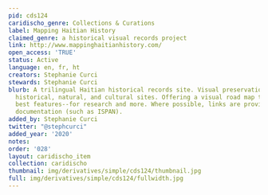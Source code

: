 ```yaml
---
pid: cds124
caridischo_genre: Collections & Curations
label: Mapping Haitian History
claimed_genre: a historical visual records project
link: http://www.mappinghaitianhistory.com/
open_access: 'TRUE'
status: Active
language: en, fr, ht
creators: Stephanie Curci
stewards: Stephanie Curci
blurb: A trilingual Haitian historical records site. Visual preservation of Haïtian
  historical, natural, and cultural sites. Offering a visual road map to some of Haiti's
  best features--for research and more. Where possible, links are provided to external
  documentation (such as ISPAN).
added_by: Stephanie Curci
twitter: "@stephcurci"
added_year: '2020'
notes: 
order: '028'
layout: caridischo_item
collection: caridischo
thumbnail: img/derivatives/simple/cds124/thumbnail.jpg
full: img/derivatives/simple/cds124/fullwidth.jpg
---
```


